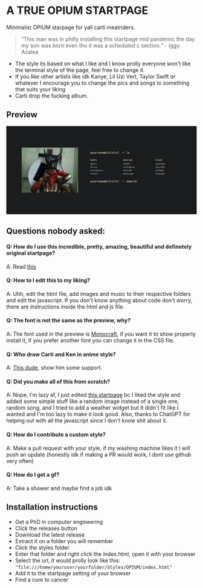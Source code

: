 
# A TRUE OPIUM STARTPAGE

Minimalist OPIUM starpage for yall carti meatriders.

> “This man was in philly installing this startpage mid pandemic the day my son was born even tho it was a scheduled c section.“ - Iggy Azalea

- The style its based on what I like and I know prolly everyone won't like the terminal style of the page, feel free to change it.
- If you like other artists like idk Kanye, Lil Uzi Vert, Taylor Swift or whatever I encourage you to change the pics and songs to something that suits your liking 
- Carti drop the fucking album.
## Preview

![img1](https://github.com/ImxTreme21/Startpage-OPIUM/blob/main/preview/img1.png)

## Questions nobody asked:

#### Q: How  do I use this incredible, pretty, amazing, beautiful and definetely original startpage?

A: Read [this](https://github.com/ImxTreme21/Startpage-OPIUM/tree/main?tab=readme-ov-file#installation-instructions)

#### Q: How to I edit this to my liking?

A: Uhh, edit the html file, add images and music to their respective folders and edit the javascript.
If you don't know anything about code don't worry, there are instructions inside the html and js file.

#### Q: The font is not the same as the preview, why?

A: The font used in the preview is [Monocraft](https://github.com/IdreesInc/Monocraft), if you want it to show properly install it, if you prefer another font you can change it in the CSS file.

#### Q: Who draw Carti and Ken in anime style?

A: [This dude](https://www.instagram.com/yukimura.exe/?img_index=1), show him some support.

#### Q: Did you make all of this from scratch?

A: Nope, I'm lazy af, I just edited [this startpage](https://github.com/ycatsh/boring-fox) bc I liked the style and added some simple stuff like a random image instead of a single one, random song, and I tried to add a weather widget but It didn't fit like I wanted and I'm too lazy to make it look good. Also, thanks to ChatGPT for helping out with all the javascript since I don't know shit about it.

#### Q: How do I contribute a custom style?

A: Make a pull request with your style, if my washing machine likes it I will push an update (honestly idk if making a PR would work, I dont use github very often)

#### Q: How do I get a gf?

A: Take a shower and maybe find a job idk


## Installation instructions

- Get a PhD in computer engineering
- Click the releases button
- Download the latest release
- Extract it on a folder you will remember
- Click the styles folder
- Enter that folder and right click the index.html, open it with your browser
- Select the url, it would prolly look like this:  
  ```"file:///home/youruser/yourfolder/Styles/OPIUM/index.html"```
- Add it to the startpage setting of your browser
- Find a cure to cancer
